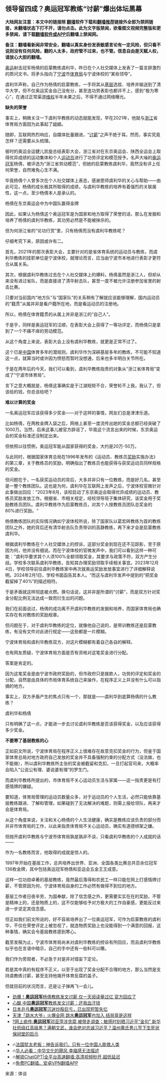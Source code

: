  <!-- 面包屑导航 --> <h2>领导留四成？奥运冠军教练“讨薪”爆出体坛黑幕</h2> <p class="notice"><b>大陆网友注意：本文中的链接除 <a href="https://github.com/bannedbook/fanqiang" >翻墙</a>软件下载和<a href="https://github.com/killgcd/justmysocks/blob/master/README.md">翻墙推荐</a>链接外全部为禁网链接，未翻墙状态下打不开，请勿点击。此为文字版禁闻，欲看图文视频完整版和更多禁闻，请下载<a href="https://github.com/bannedbook/fanqiang">翻墙软件或APP</a>后翻墙上禁闻网。</p><p>备注：翻墙看新闻非常安全，翻墙以真实身份发表敏感言论有一定风险，但只看不说则没有任何风险，翻的人太多，政府管不过来，也不管。信息自由是天赋人权，请放心大胆的翻墙。</b></p>  <div class="entry"> <p><a href="https://www.bannedbook.org/bnews/tag/%e5%a5%a5%e8%bf%90/" class="st_tag internal_tag" rel="tag" title="标签 奥运 下的日志">奥运</a>射击冠军杨倩的启蒙教练虞利华，昨日在个人社交媒体上发表了一篇言辞激烈的质问文书，将矛头指向了<a href="https://www.bannedbook.org/bnews/tag/%e5%ae%81%e6%b3%a2/" class="st_tag internal_tag" rel="tag" title="标签 宁波 下的日志">宁波</a>市<a href="https://www.bannedbook.org/bnews/tag/%E4%BD%93%E8%82%B2%E5%B1%80/" class="st_tag internal_tag" rel="tag" title="标签 体育局 下的日志">体育局</a>与宁波体校的“某些领导”。</p> <p>虞利华声称，自己作为杨倩的启蒙教练，一手将其从<a href="https://www.bannedbook.org/bnews/tag/%E5%9F%BA%E5%B1%82/" class="st_tag internal_tag" rel="tag" title="标签 基层 下的日志">基层</a>选拔、培养并输送到了清华大学，但不仅奥运奖金自己没有分，甚至连功劳表彰也都评不上，感到“极为寒心”，在通过正常渠道<span class='wp_keywordlink_affiliate'><a href="https://www.bannedbook.org/bnews/weiquan/" title="维权" target="_blank">维权</a></span>半年未果之后，不得不通过网络曝光。</p> <p><strong>缺失的荣誉</strong></p> <p>事实上，稍微关注一下虞利华教练的动态就能发现，早在2021年，他就与<a href="https://www.bannedbook.org/bnews/tag/%e6%b5%99%e6%b1%9f/" class="st_tag internal_tag" rel="tag" title="标签 浙江 下的日志">浙江</a>省体育局方面因为此事起了龃龉。</p> <p>随即，互联网热烈响应，自媒体批量跟进，“<a href="https://www.bannedbook.org/bnews/tag/%e8%ae%a8%e8%96%aa/" class="st_tag internal_tag" rel="tag" title="标签 讨薪 下的日志">讨薪</a>”之声不绝于耳。然而，事实究竟怎样？还需要从头梳理。</p> <p>彼时的奥运全运健儿凯旋总结表彰大会，浙江省对在东京奥运会、陕西全运会上取得优异成绩的运动集体和个人<a href="https://www.bannedbook.org/bnews/tag/%E8%BF%90%E5%8A%A8%E5%91%98/" class="st_tag internal_tag" rel="tag" title="标签 运动员 下的日志">运动员</a>进行了功劳评定和模范授予。名声大噪的<a href="https://www.bannedbook.org/bnews/tag/%e5%a5%a5%e8%bf%90%e5%86%a0%e5%86%9b/" class="st_tag internal_tag" rel="tag" title="标签 奥运冠军 下的日志">奥运冠军</a>杨倩，被评选为“浙江省劳动模范”，但她的启蒙教练虞利华，竟然没有评上任何荣誉，自然难免心生不满。</p> <p>毕竟杨倩个人曾多次在个人社交媒体上表态，感谢恩师虞利华的关心与帮助——由此可见，杨倩的成长极其所取得的成绩，与虞利华教练的培养有着强烈的关联属性，这一点，至少杨倩本人是承认的。</p> <p>杨倩在东京奥运会中为中国队赢得金牌</p> <p>因此，如果认为杨倩这个奥运冠军是为国家和地方取得了荣誉的话，那么在发掘和培养了杨倩的虞利华教练，其功劳必然是不能被抹杀的。</p> <p>但为何浙江省的“论功行赏”里，只有杨倩而没有虞利华教练呢？</p> <p>仔细考究下来，原因或许有二。</p> <p>首先，2021年的那次表彰大会，主要针对的是省体育系统的运动员与教练，而虞利华教练的挂职单位是宁波体校，就理论而言，应当由宁波市本地进行表彰才更符合从属关系。</p> <p>其次，根据虞利华教练过去在个人社交媒体上的爆料，杨倩虽然是浙江人，但却从来没有进过省队，而是直接进了清华射击队，甚至一度不被允许注册参加省里的射击比赛。</p> <p>只要对当前国内“地方队”与“国家队”的关系稍有了解就应该能够理解，国内运动员的“籍贯”从属并非是看户籍所在地，而是看运动员的注册地。</p> <p>所以，杨倩在体育籍贯的从属上并非是浙江的“自己人”。</p> <p>于是乎，同样是奥运冠军的汪顺，在表彰大会上获得了一等功评定，而杨倩只是拿到了一个不痛不痒的劳动模范。</p> <p>从这个角度上来说，表彰大会上没有虞利华教练，就更是正常不过了。</p> <p>这个已是<span class='wp_keywordlink_affiliate'><a href="https://www.bannedbook.org/" title="中国" target="_blank">中国</a></span>体育多年的潜规则，虞利华作为深耕基层多年的教练，不可能不知道这一点，就算当时或许因为愤怒而暂时没想通，后来也多半明白关节所在。</p> <p>于是在两年后的今天，我们可以看到，虞利华教练指责的对象从“浙江省体育局”变成了“宁波市体育局”。</p> <p>言下之意大概就是，杨倩这事确实是于江湖规矩不合，荣誉轮不上我，我认了，但该给的钱，你总该给吧？</p> <p><strong>难以计算的奖金</strong></p> <p>一名奥运冠军应该获得多少奖金——对于这样的事情，网友们总是津津乐道。</p> <p>比如杨倩，在两枚金牌入袋之后，网络上甚至一度流传出她的奖金总额已经突破了1000万。当然，后来这事儿被官方辟谣了，毕竟这个流言出来的时候，东京奥运会的奖金标准还没制定出来。</p> <p>但依照以往惯例，奥运冠军能从国家获得的奖金，大约是20万-50万。</p> <p>与此同时，根据国家体育总局在1996年发布的《运动员、教练员<a href="https://www.bannedbook.org/bnews/tag/%E5%A5%96%E5%8A%B1/" class="st_tag internal_tag" rel="tag" title="标签 奖励 下的日志">奖励</a>实施办法》的第三章，关于教练员的奖励，明确指出了教练员也能获得与获奖运动员同样规格的奖金。</p> <p>但问题在于，一名获奖运动员的背后，大多并非只有一位教练，而是好几名，甚至是一整个教练团队。这也是为何，虞利华在互联网上发声之后，宁波体校官微针对此事做出回应：”2023年8月，该校启动了东京奥运会取得优异成绩的运动员、教练员奖励发放工作。根据省、市相关规定，经校领导班子集体研究，该奖金用于奖励教练员团队。虞利华教练作为启蒙教练员，对其个人按教练员团队总奖金的60%进行奖励。“</p>  <p>杨倩教练团队的实际情况确如宁波体校所说，除了国家队以葛宏砖教练为首的教练团队之外，她的背后还有清华射击队负责带训的高静教练，再下来才会是启蒙教练虞利华。</p> <p>根据虞利华教练在个人社交媒体上的控诉，这部分奖金到现在还不见踪影，至于原因为何，他并没有细说。而在宁波体校的官微发声中，我们可以看到这样一种可能：”虞利华要求其个人须100%全额领取奖金，其要求与政策不符，双方产生分歧。学校多次联系虞利华教练，告知其办理奖励领取手续相关事宜。2023年12月4日，学校领导前往虞利华教练家中再次就奥运奖励发放事宜进行了详细解释说明。2024年2月1日，学校书面函告其本人。“而这与虞利华发声中提到的“把奖金截留掉了40%”的描述相符。</p> <p>于是矛盾就这样彻底被点燃。换句话说，这并非是所谓的“讨薪”，而是双方针对奖金分配比例无法达成一致而衍生出的问题。</p> <p>我们在前面说过，杨倩的成功离不开虞利华教练的发掘和培养，而国家体育局也确实存在有对教练的奖励规章。</p> <p>但问题在于，对于虞利华教练的定位，就像他自己说的，是带训教练还是启蒙教练，有没有文件对此进行规定——这些都是一片模糊。</p> <p>宁波体育局和虞利华教练双方，对这片模糊都有着自己各自的解释。</p> <p>也有网友质疑，宁波体育局方面是否有资格对这笔奖金进行分配。</p> <p>答案是肯定的。</p> <p>因为这笔奖金是由宁波市政府奖励的，但市政府只是拨款人，功劳的评定和奖金的分配，自然是由具体的市局体育系统自己来操作，在程序正义上并没有什么可以指摘的地方。</p> <p>事实上，双方矛盾产生的焦点只有一个，那就是——虞利华到底算杨倩的什么教练？</p> <p>虞利华和杨倩</p> <p>只有明确了这一点，才能进一步去讨论虞利华教练是否该获得奖金，以及应该获得多少奖金。</p> <p><strong>不要寒了基层教练的心</strong></p>  <p>正如前文所说，宁波体育局在程序正义上很难存在故意克扣奖金的行为，但鉴于国家体育总局对地方政府自己发放的奖金并不具备强制约束的分配方式（没法做，也不能做），所以虞利华教练所主张的奖金被截留和克扣，一旦打起官司来，大概率会陷入“公说公有理、婆说婆有理”的罗生门。</p> <p>而虞利华教练所提出的，市体育局不关心运动员生活与家属——这一指责更是有打感情牌的嫌疑。</p> <p>要知道，体育局管理的运动员数量众多，对于运动员的个人生活，必然只能依靠基层教练跟进、了解和管理，如果碰到了无法解决的难题，则需上报给领队，再来才会是体育局。</p> <p>从这个角度来说，关注和关心杨倩的个人生活健康，确实是教练应该负责的部分而并非市体育局的工作，以此来指责体育局不关心运动员，确实有道德绑架之嫌。</p> <p>但抛开虞利华教练与宁波市体育局孰是孰非不谈，只看虞利华教练的个人成就的话——</p> <p>作为一名教练而言，他取得的成就是惊人的。</p> <p>1997年开始在基层工作，总共培养出世界、亚洲、全国各类比赛总共百余位冠军136枚金牌，其中包括奥运冠军杨倩和亚运会五金王王成意。</p> <p>这样一位功勋卓著的基层教练，竟然最后落得和农民工一样只能在网上打感情牌讨薪，不管原因为何，宁波体育局自身的工作必然有做得不到位的地方。</p> <p>基层工作者日夜辛劳，为国奉献，除了信念感之外，更需要实实在在的奖励，不管是精神上的，还是物质上的，这不仅能够给予对方极大的工作自豪感，更能反过来进一步坚定其信念感。</p> <p>但正如我们前文所说的，好不容易培养出了一位奥运冠军，可作为启蒙教练的虞利华，不仅在荣誉评定上被忽视了，就连物质奖励上也没能得到一个满意的回报，这种事情，确实会令基层教练感到寒心。</p> <p>截至发稿为止，宁波市体育局尚未对虞利华教练的控诉有所回应，而且虞利华教练似乎也在言语中暗示，自己的手中还有一些料可以曝。</p> <p>我们作为旁观者，不必急于对是非对错妄下定论。</p> <p>若是其中真的有程序不正义，以至于出现了奖金分配不合理的地方，那么当然是支持虞教练讨薪，甚至支持他揭开体育反腐的盖子。</p>  <p>但就目前的状况而言，还是让子弹再飞一会儿。</p> <!--<div id="taboola-mid-1"></div>--><ul class='op-related-articles' title='相关阅读'> <li><a href='https://www.bannedbook.org/bnews/baitai/20240202/1996129.html' target='_blank'>劲爆！<b>奥运冠军</b>杨倩教练发文讨薪 仅一天阅读量过亿 官方回应了</a></li> <li><a href='https://www.bannedbook.org/bnews/cbnews/20240202/1996063.html' target='_blank'>心酸 中国<b>奥运冠军</b>教练发文讨薪：还我血汗钱</a></li> <li><a href='https://www.bannedbook.org/bnews/cnnews/20231110/1959401.html' target='_blank'>日本乒乓<b>奥运冠军</b>沉迷炒股巨亏，已出现短暂失忆</a></li> <li><a href='https://www.bannedbook.org/bnews/baitai/20230907/1930555.html' target='_blank'>天津「跳水大爷」火爆全网 跳水<b>奥运冠军</b>也加入 结局竟是这样</a></li> <li><a href='https://www.bannedbook.org/bnews/bannedvideo/20230813/1919485.html' target='_blank'>?网上疯传:<b>奥运冠军</b>邓亚萍涉贪腐,被带走调查；敏感时刻晒习近平“金句” 新华社低级红高级黑？满朝文武，谁会绝对忠诚习近平？温州黄氏男儿签下生死状保祠堂的启示</a></li> </ul> <ul class="texttj"> <li>🔥<a href="https://www.bannedbook.org/bnews/ssgc/20230219/1850782.html" target="_blank">法国犹太老板：神告诉我们，只有一位中国人能救人类</a></li> <li>🔥<a href="https://www.bannedbook.org/bnews/comments/20220220/1694796.html" target="_blank">华人必看：中华文化的飓风 幸福感无法描述</a></li> <li>🔥<a href="https://github.com/bannedbook/fanqiang/wiki/V2ray%E6%9C%BA%E5%9C%BA" target="_blank">解锁ChatGPT|全平台高速翻墙:高清视频秒开,超低延迟</a></li> <li>🔥<a href="https://github.com/bannedbook/fanqiang/wiki/%E7%A6%81%E9%97%BB%E7%BD%91%E5%AE%89%E5%8D%93%E7%BF%BB%E5%A2%99%E6%96%B0%E9%97%BBAPP" target="_blank">免费PC翻墙、安卓VPN翻墙APP</a></li> </ul><p class="src-info">来源：体谈 </p><a name='sharetosocial'></a> <div style="margin-bottom:5px;padding-bottom:5px;clear:both"> <div id="archive-pix-1" class="banner-ads"> <!-- AuctionX Display platform tag START --> <div id="27602x728x90x621x_ADSLOT1" clicktrack="%%CLICK_URL_ESC%%"></div>  <!-- AuctionX Display platform tag END --> </div> <div id="archive-pix-2" class="banner-ads"> <!-- AuctionX Display platform tag START --> <div id="27556x300x250x621x_ADSLOT1" clicktrack="%%CLICK_URL_ESC%%" style="margin:0 auto;text-align:center"></div>  <!-- AuctionX Display platform tag END --> </div> </div>  <div id="archive-pix-1" class="banner-ads"> <!-- AuctionX Display platform tag START --> <div id="27603x728x90x621x_ADSLOT1" clicktrack="%%CLICK_URL_ESC%%"></div>  <!-- AuctionX Display platform tag END --> </div> </div><!--END ENTRY--> 